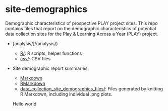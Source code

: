 # site-demographics

Demographic characteristics of prospective PLAY project sites. This repo contains files that report on the demographic characteristics of potential data collection sites for the Play & Learning Across a Year (PLAY) project.

- [analysis/]/(analysis/)
    + [R/](analysis/R/): R scripts, helper functions
    + [csv/](analysis/csv/): CSV files
- Site demographic report summaries
    + [Markdown](data-collection-site-demographics.md)
    + [RMarkdown](data-collection-site-demographics.Rmd)
    + [data_collection_site_demographics_files/](data_collection_site_demographics_files/): Files generated by knitting R Markdown, including individual .png plots.
    
    Hello world
